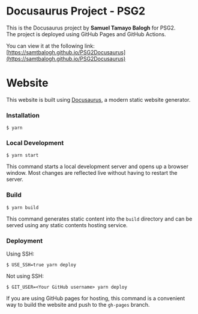 # Docusaurus Project - PSG2

This is the Docusaurus project by **Samuel Tamayo Balogh** for PSG2.  
The project is deployed using GitHub Pages and GitHub Actions.

You can view it at the following link:  
[https://samtbalogh.github.io/PSG2Docusaurus](https://samtbalogh.github.io/PSG2Docusaurus)

# Website

This website is built using [Docusaurus](https://docusaurus.io/), a modern static website generator.

### Installation

```
$ yarn
```

### Local Development

```
$ yarn start
```

This command starts a local development server and opens up a browser window. Most changes are reflected live without having to restart the server.

### Build

```
$ yarn build
```

This command generates static content into the `build` directory and can be served using any static contents hosting service.

### Deployment

Using SSH:

```
$ USE_SSH=true yarn deploy
```

Not using SSH:

```
$ GIT_USER=<Your GitHub username> yarn deploy
```

If you are using GitHub pages for hosting, this command is a convenient way to build the website and push to the `gh-pages` branch.
